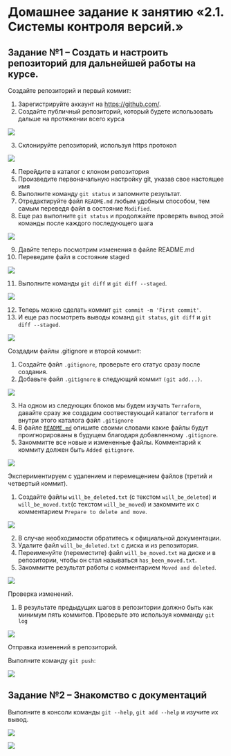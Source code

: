 # Домашнее задание к занятию «2.1. Системы контроля версий.»
## Задание №1 – Создать и настроить репозиторий для дальнейшей работы на курсе.

   Создайте репозиторий и первый коммит:

   1. Зарегистрируйте аккаунт на https://github.com/.
   2. Создайте публичный репозиторий, который будете использовать дальше на протяжении всего курса

![](img/git_repo.png)

   3. Склонируйте репозиторий, используя https протокол 

![](img/git_clone.png)

   4. Перейдите в каталог с клоном репозитория
   5. Произведите первоначальную настройку git, указав свое настоящее имя
   6. Выполните команду `git status` и запомните результат.
   7. Отредактируйте файл `README.md` любым удобным способом, тем самым переведя файл в состояние `Modified`.
   8. Еще раз выполните `git status` и продолжайте проверять вывод этой команды после каждого последующего шага

![](img/git_status_first.png)

   9. Давйте теперь посмотрим изменения в файле README.md
   10. Переведите файл в состояние staged

![](img/git_add_first.png)

   11. Выполните команды `git diff` и `git diff --staged`.

![](img/git_diff.png)

   12. Теперь можно сделать коммит `git commit -m 'First commit'`.
   13. И еще раз посмотреть выводы команд `git status`, `git diff` и `git diff --staged`.

![](img/git_commit_first.png)

   Создадим файлы .gitignore и второй коммит:

   1. Создайте файл `.gitignore`, проверьте его статус сразу после создания.
   2. Добавьте файл `.gitignore` в следующий коммит `(git add...)`.

![](img/git_add_second.png)

   3. На одном из следующих блоков мы будем изучать `Terraform`, давайте сразу же создадим соотвествующий каталог `terraform` и внутри этого каталога файл `.gitignore`
   4. В файле [`README.md`](https://github.com/pogodin2004/netologyHomeWorks/blob/master/02.1.svc/terraform/README.md) опишите своими словами какие файлы будут проигнорированы в будущем благодаря добавленному `.gitignore`.
   5. Закоммитте все новые и измененные файлы. Комментарий к коммиту должен быть `Added gitignore`.

![](img/git_commit_second.png)

   Экспериментируем с удалением и перемещением файлов (третий и четвертый коммит).
   1. Создайте файлы `will_be_deleted.txt` (с текстом `will_be_deleted`) и `will_be_moved.txt`(с текстом `will_be_moved`) и закоммите их с комментарием `Prepare to delete and move`.

![](img/add_files.png)

   2. В случае необходимости обратитесь к официальной документации.
   3. Удалите файл `will_be_deleted.txt` с диска и из репозитория.
   4. Переименуйте (переместите) файл `will_be_moved.txt` на диске и в репозитории, чтобы он стал называться `has_been_moved.txt`.
   5. Закоммитте результат работы с комментарием `Moved and deleted`.

![](img/deleted_files.png)

   Проверка изменений.

   1. В результате предыдущих шагов в репозитории должно быть как минимум пять коммитов. Проверьте это используя комманду `git log`

![](img/git_log.png)

   Отправка изменений в репозиторий.

   Выполните команду `git push`:

![](img/git_push.png)

## Задание №2 – Знакомство с документаций

   Выполните в консоли команды `git --help`, `git add --help` и изучите их вывод.

![](img/git_help.png)

![](img/git_help1.png)
